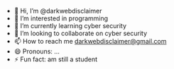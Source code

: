 - 👋 Hi, I’m @darkwebdisclaimer
- 👀 I’m interested in programming 
- 🌱 I’m currently learning cyber security 
- 💞️ I’m looking to collaborate on cyber security 
- 📫 How to reach me darkwebdisclaimer@gmail.com
- 😄 Pronouns: ...
- ⚡ Fun fact: am still a student 

<!---
darkwebdisclaimer/darkwebdisclaimer is a ✨ special ✨ repository because its `README.md` (this file) appears on your GitHub profile.
You can click the Preview link to take a look at your changes.
--->
